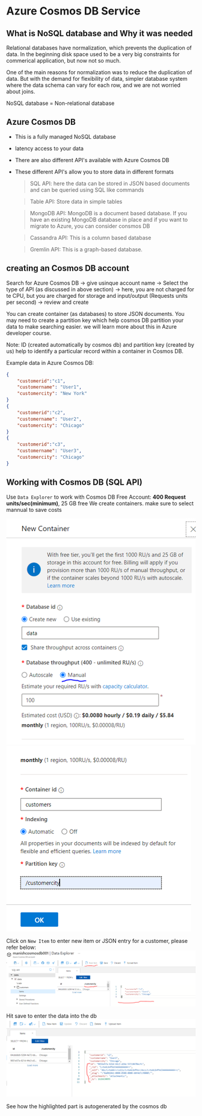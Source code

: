 # Azure Cosmos DB Service

## What is NoSQL database and Why it was needed

Relational databases have normalization, which prevents the duplication of data. In the beginning disk space used to be a very big constraints for commerical application, but now not so much.

One of the main reasons for normalization was to reduce the duplication of data.
But with the demand for flexibility of data, simpler database system where the data schema can vary for each row, and we are not worried about joins.

NoSQL database = Non-relational database

## Azure Cosmos DB

- This is a fully managed NoSQL database
- latency access to your data
- There are also different API's available with Azure Cosmos DB
- These different API's allow you to store data in different formats

  > SQL API: here the data can be stored in JSON based documents and can be queried using SQL like commands

  > Table API: Store data in simple tables

  > MongoDB API: MongoDB is a document based database. If you have an existing MongoDB database in place and if you want to migrate to Azure, you can consider consmos DB

  > Cassandra API: This is a column based database

  > Gremlin API: This is a graph-based database.

## creating an Cosmos DB account

Search for Azure Cosmos DB -> give usinque account name -> Select the type of API (as discussed in above section) -> here, you are not charged for te CPU, but you are charged for storage and input/output (Requests units per second) -> review and create

You can create container (as databases) to store JSON documents. You may need to create a partition key which help cosmos DB partition your data to make searching easier. we will learn more about this in Azure developer course.

Note: ID (created automatically by cosmos db) and partition key (created by us) help to identify a particular record within a container in Cosmos DB.

Example data in Azure Cosmos DB:

```json
{
    "customerid":"c1",
    "customername": "User1",
    "customercity": "New York"
}
{
    "customerid":"c2",
    "customername": "User2",
    "customercity": "Chicago"
}
{
    "customerid":"c3",
    "customername": "User3",
    "customercity": "Chicago"
}
```

## Working with Cosmos DB (SQL API)

Use `Data Explorer` to work with Cosmos DB
Free Account: **400 Request units/sec(minimum)**, 25 GB free
We create containers. make sure to select mannual to save costs

![part 1](./images/28.PNG)
![part 2](./images/29.PNG)

Click on `New Item` to enter new item or JSON entry for a customer, please refer below:
![entry 1](./images/30.PNG)

Hit save to enter the data into the db
![entry 2](./images/31.PNG)

See how the highlighted part is autogenerated by the cosmos db
